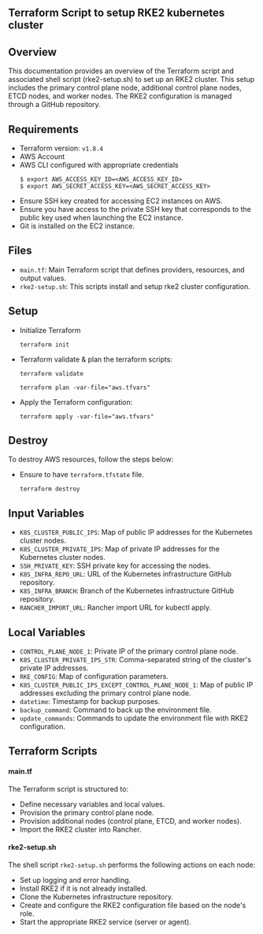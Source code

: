 ## Terraform Script to setup RKE2 kubernetes cluster

## Overview
This documentation provides an overview of the Terraform script and associated shell script (rke2-setup.sh) to set up an RKE2 cluster.
This setup includes the primary control plane node, additional control plane nodes, ETCD nodes, and worker nodes.
The RKE2 configuration is managed through a GitHub repository.

## Requirements
* Terraform version: `v1.8.4`
* AWS Account
* AWS CLI configured with appropriate credentials
  ```
  $ export AWS_ACCESS_KEY_ID=<AWS_ACCESS_KEY_ID>
  $ export AWS_SECRET_ACCESS_KEY=<AWS_SECRET_ACCESS_KEY>
  ```
* Ensure SSH key created for accessing EC2 instances on AWS.
* Ensure you have access to the private SSH key that corresponds to the public key used when launching the EC2 instance.
* Git is installed on the EC2 instance.

## Files
* `main.tf`: Main Terraform script that defines providers, resources, and output values.
* `rke2-setup.sh`: This scripts install and setup rke2 cluster configuration.

## Setup
* Initialize Terraform
  ```
  terraform init
  ```
* Terraform validate & plan the terraform scripts:
  ```
  terraform validate
  ```
  ```
  terraform plan -var-file="aws.tfvars"
  ```
* Apply the Terraform configuration:
  ```
  terraform apply -var-file="aws.tfvars"
  ```

## Destroy
To destroy AWS resources, follow the steps below:
* Ensure to have `terraform.tfstate` file.
  ```
  terraform destroy
  ```

## Input Variables
* `K8S_CLUSTER_PUBLIC_IPS`: Map of public IP addresses for the Kubernetes cluster nodes.
* `K8S_CLUSTER_PRIVATE_IPS`: Map of private IP addresses for the Kubernetes cluster nodes.
* `SSH_PRIVATE_KEY`: SSH private key for accessing the nodes.
* `K8S_INFRA_REPO_URL`: URL of the Kubernetes infrastructure GitHub repository.
* `K8S_INFRA_BRANCH`: Branch of the Kubernetes infrastructure GitHub repository.
* `RANCHER_IMPORT_URL`: Rancher import URL for kubectl apply.

## Local Variables
* `CONTROL_PLANE_NODE_1`: Private IP of the primary control plane node.
* `K8S_CLUSTER_PRIVATE_IPS_STR`: Comma-separated string of the cluster's private IP addresses.
* `RKE_CONFIG`: Map of configuration parameters.
* `K8S_CLUSTER_PUBLIC_IPS_EXCEPT_CONTROL_PLANE_NODE_1`: Map of public IP addresses excluding the primary control plane node.
* `datetime`: Timestamp for backup purposes.
* `backup_command`: Command to back up the environment file.
* `update_commands`: Commands to update the environment file with RKE2 configuration.

## Terraform Scripts

#### main.tf
The Terraform script is structured to:

* Define necessary variables and local values.
* Provision the primary control plane node.
* Provision additional nodes (control plane, ETCD, and worker nodes).
* Import the RKE2 cluster into Rancher.

#### rke2-setup.sh
The shell script `rke2-setup.sh` performs the following actions on each node:

* Set up logging and error handling.
* Install RKE2 if it is not already installed.
* Clone the Kubernetes infrastructure repository.
* Create and configure the RKE2 configuration file based on the node's role.
* Start the appropriate RKE2 service (server or agent).